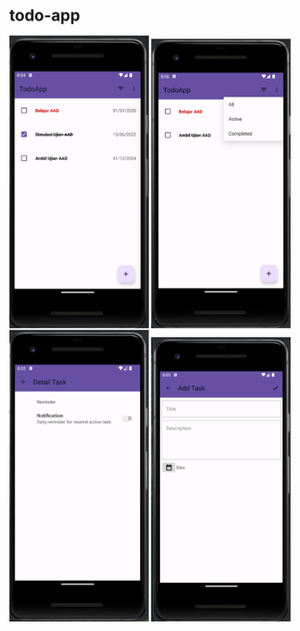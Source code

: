 # todo-app

<img src="https://github.com/kareem96/todo-app/blob/master/screenshots/home.png" width="250"/>   <img src="https://github.com/kareem96/todo-app/blob/master/screenshots/img.png" width="250"/>   <img src="https://github.com/kareem96/todo-app/blob/master/screenshots/settings.png" width="250"/>   <img src="https://github.com/kareem96/todo-app/blob/master/screenshots/addTask.png" width="250"/>
